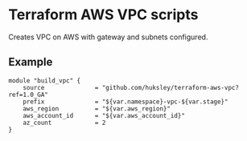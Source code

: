 # Terraform AWS VPC scripts

Creates VPC on AWS with gateway and subnets configured.

## Example

```hcl
module "build_vpc" {
    source              = "github.com/huksley/terraform-aws-vpc?ref=1.0_GA"
    prefix              = "${var.namespace}-vpc-${var.stage}"
    aws_region          = "${var.aws_region}"
    aws_account_id      = "${var.aws_account_id}"
    az_count            = 2
}
```
